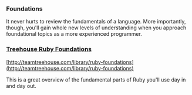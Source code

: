 ### Foundations

It never hurts to review the fundamentals of a language. More importantly, though, you'll gain whole new levels of understanding when you approach foundational topics as a more experienced programmer.

### [Treehouse Ruby Foundations](http://teamtreehouse.com/library/ruby-foundations)


[http://teamtreehouse.com/library/ruby-foundations](http://teamtreehouse.com/library/ruby-foundations)

This is a great overview of the fundamental parts of Ruby you'll use day in and day out.